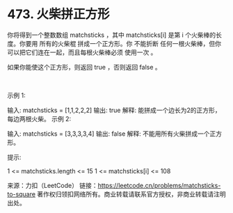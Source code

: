 # 473. 火柴拼正方形

你将得到一个整数数组 matchsticks ，其中 matchsticks[i] 是第 i 个火柴棒的长度。你要用 所有的火柴棍 拼成一个正方形。你 不能折断 任何一根火柴棒，但你可以把它们连在一起，而且每根火柴棒必须 使用一次 。

如果你能使这个正方形，则返回 true ，否则返回 false 。

 

示例 1:



输入: matchsticks = [1,1,2,2,2]
输出: true
解释: 能拼成一个边长为2的正方形，每边两根火柴。
示例 2:

输入: matchsticks = [3,3,3,3,4]
输出: false
解释: 不能用所有火柴拼成一个正方形。
 

提示:

1 <= matchsticks.length <= 15
1 <= matchsticks[i] <= 108

来源：力扣（LeetCode）
链接：https://leetcode.cn/problems/matchsticks-to-square
著作权归领扣网络所有。商业转载请联系官方授权，非商业转载请注明出处。